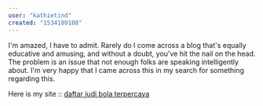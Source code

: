 ```yaml
---
user: "kathietind"
created: "1534109108"
---
```


I'm amazed, I have to admit. Rarely do I come across a blog that's equally educative and amusing, and without a doubt, you've hit the nail on the head.
The problem is an issue that not enough folks are speaking 
intelligently about. I'm very happy that I came across this in my search for something regarding this.


Here is my site :: <a href="https://lexsrv3.nlm.nih.gov/fdse/search/search.pl?match=0&realm=all&terms=http://soyanews.info/bitrix/rk.php?goto=http://michaelkors-outletstores.in.net/">daftar judi bola terpercaya</a>
